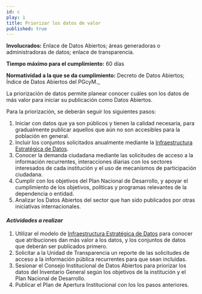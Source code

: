 ```yaml
---
id: c
play: 1
title: Priorizar los datos de valor
published: true
---
```


**Involucrados:** Enlace de Datos Abiertos; áreas generadoras o administradoras de datos; enlace de transparencia.

**Tiempo máximo para el cumplimiento:** 60 días

**Normatividad a la que  se da cumplimiento:** Decreto de Datos Abiertos; Índice de Datos Abiertos del PGcyM._

La priorización de datos permite planear conocer cuáles son los datos de más valor para iniciar su publicación como Datos Abiertos.

Para la priorización, se deberán seguir los siguientes pasos:

1. Iniciar con datos que ya son públicos y tienen la calidad necesaria, para gradualmente publicar aquellos que aún no son accesibles para la población en general.
2. Incluir los conjuntos solicitados anualmente mediante la [Infraestructura Estratégica de Datos](https://docs.google.com/presentation/d/1aSHpv08XNrdc_oxzyoY7wS23yYwxGIDeaqF7sFQoKiU/edit#slide=id.g4a4fba72d_050).
3. Conocer la demanda ciudadana mediante las solicitudes de acceso a la información recurrentes, interacciones diarias con los sectores interesados de cada institución y el uso de mecanismos de participación ciudadana.
4. Cumplir con los objetivos del Plan Nacional de Desarrollo, y apoyar el cumplimiento de los objetivos, políticas y programas relevantes de la dependencia o entidad.
5. Analizar los Datos Abiertos del sector que han sido publicados por otras iniciativas internacionales. 

#### _Actividades a realizar_

1. Utilizar el modelo de [Infraestructura Estratégica de Datos](https://docs.google.com/presentation/d/1aSHpv08XNrdc_oxzyoY7wS23yYwxGIDeaqF7sFQoKiU/edit#slide=id.g4a4fba72d_050) para conocer que atribuciones dan más valor a los datos, y los conjuntos de datos que deberán ser publicados primero.
2. Solicitar a la Unidad de Transparencia un reporte de las solicitudes de acceso a la información pública recurrentes para que sean incluidas.
3. Sesionar el Consejo Institucional de Datos Abiertos para priorizar los datos del Inventario General según los objetivos de la institución y el Plan Nacional de Desarrollo.
4. Publicar el Plan de Apertura Institucional con los los pasos anteriores.